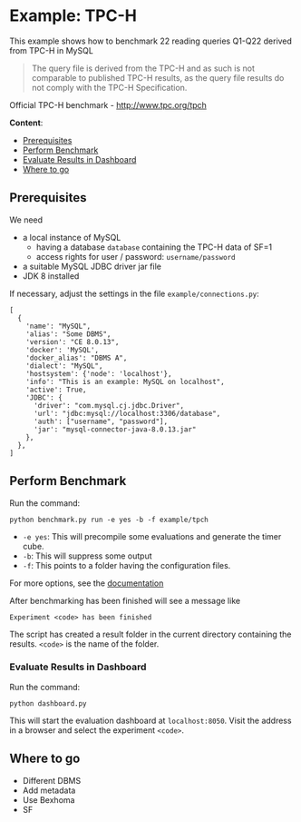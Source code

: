 # Example: TPC-H

This example shows how to benchmark 22 reading queries Q1-Q22 derived from TPC-H in MySQL

> The query file is derived from the TPC-H and as such is not comparable to published TPC-H results, as the query file results do not comply with the TPC-H Specification.

Official TPC-H benchmark - http://www.tpc.org/tpch

**Content**:
* [Prerequisites](#prerequisites)
* [Perform Benchmark](#perform-benchmark)
* [Evaluate Results in Dashboard](#evaluate-results-in-dashboard)
* [Where to go](#where-to-go)

## Prerequisites

We need
* a local instance of MySQL
  * having a database `database` containing the TPC-H data of SF=1
  * access rights for user / password: `username/password`
* a suitable MySQL JDBC driver jar file
* JDK 8 installed

If necessary, adjust the settings in the file `example/connections.py`:

```
[
  {
    'name': "MySQL",
    'alias': "Some DBMS",
    'version': "CE 8.0.13",
    'docker': 'MySQL',
    'docker_alias': "DBMS A",
    'dialect': "MySQL",
    'hostsystem': {'node': 'localhost'},
    'info': "This is an example: MySQL on localhost",
    'active': True,
    'JDBC': {
      'driver': "com.mysql.cj.jdbc.Driver",
      'url': "jdbc:mysql://localhost:3306/database",
      'auth': ["username", "password"],
      'jar': "mysql-connector-java-8.0.13.jar"
    },
  },
]
```

## Perform Benchmark

Run the command:

`python benchmark.py run -e yes -b -f example/tpch`

* `-e yes`: This will precompile some evaluations and generate the timer cube.
* `-b`: This will suppress some output
* `-f`: This points to a folder having the configuration files.

For more options, see the [documentation](Options.md#command-line-options-and-configuration)

After benchmarking has been finished will see a message like
```
Experiment <code> has been finished
```

The script has created a result folder in the current directory containing the results. `<code>` is the name of the folder.


### Evaluate Results in Dashboard

Run the command:

`python dashboard.py`

This will start the evaluation dashboard at `localhost:8050`.
Visit the address in a browser and select the experiment `<code>`.

## Where to go

* Different DBMS
* Add metadata
* Use Bexhoma
* SF
